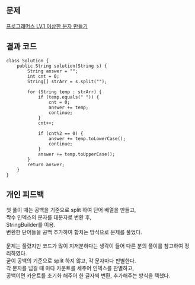 ## 문제
[프로그래머스 LV.1 이상한 문자 만들기](https://school.programmers.co.kr/learn/courses/30/lessons/12930)

## 결과 코드
```
class Solution {
    public String solution(String s) {
        String answer = "";
        int cnt = 0;
        String[] strArr = s.split("");
        
        for (String temp : strArr) {
            if (temp.equals(" ")) {
                cnt = 0;
                answer += temp;
                continue;
            }
            cnt++;
            
            if (cnt%2 == 0) {
                answer += temp.toLowerCase();
                continue;
            }
            answer += temp.toUpperCase();
        }
        return answer;
    }
}
```

## 개인 피드백
첫 풀이 때는 공백을 기준으로 split 하여 단어 배열을 만들고,  
짝수 인덱스의 문자를 대문자로 변환 후,  
StringBuilder를 이용.  
변환한 단어들을 공백 추가하여 합치는 방식으로 문제를 풀었다.  
<br>
문제는 풀렸지만 코드가 많이 지저분하다는 생각이 들어 다른 분의 풀이를 참고하여 정리하였다.  
굳이 공백의 기준으로 split 하지 않고, 각 문자마다 판별한다.  
각 문자를 넘길 때 마다 카운트를 세주어 인덱스를 판별하고,  
공백이면 카운트를 초기화 해주어 한 글자씩 변환, 추가해주는 방식을 택했다.  
